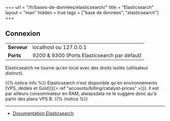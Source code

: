 +++
url = "/fr/bases-de-données/elasticsearch/"
title = "Elasticsearch"
layout = "man"
hidden = true
tags = ["base de données", "elasticsearch"]
+++

## Connexion

|             |                                              |
|-------------|----------------------------------------------|
| **Serveur** | localhost ou 127.0.0.1                       |
| **Ports**   | 9200 & 9300 (Ports Elasticsearch par défaut) |

Elasticsearch ne tourne qu'en local avec des droits isolés (utilisateur distinct).

{{% notice info %}}
Elasticsearch n'est disponible qu'en environnements [VPS, dédiés et Gold]({{< ref "accounts/billing/catalyst-prices" >}}). Il est par ailleurs consommateur en RAM, alwaysdata ne le suggère donc qu'à partir des plans VPS B.
{{% /notice %}}


---

- [Documentation Elasticsearch](https://www.elastic.co/guide/index.html)
